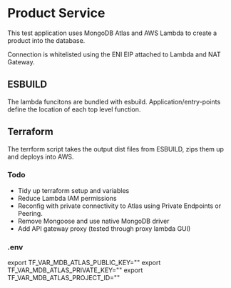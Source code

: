 # Product Service

This test application uses MongoDB Atlas and AWS Lambda to create a product into the database.

Connection is whitelisted using the ENI EIP attached to Lambda and NAT Gateway.

## ESBUILD

The lambda funcitons are bundled with esbuild. Application/entry-points define the location of each top level function.

## Terraform

The terrform script takes the output dist files from ESBUILD, zips them up and deploys into AWS.

### Todo

- Tidy up terraform setup and variables
- Reduce Lambda IAM permissions
- Reconfig with private connectivity to Atlas using Private Endpoints or Peering.
- Remove Mongoose and use native MongoDB driver
- Add API gateway proxy (tested through proxy lambda GUI)

### .env

export TF_VAR_MDB_ATLAS_PUBLIC_KEY=""
export TF_VAR_MDB_ATLAS_PRIVATE_KEY=""
export TF_VAR_MDB_ATLAS_PROJECT_ID=""
